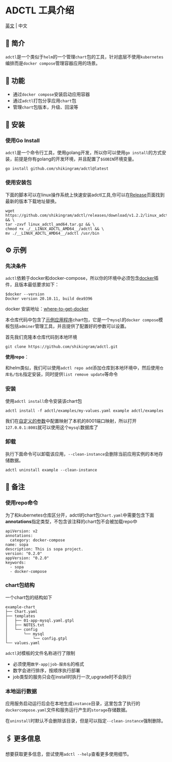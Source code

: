# ADCTL 工具介绍
[英文](README.md) | 中文

## 📖 简介
`adctl`是一个类似于`helm`的一个管理`chart`包的工具，针对底层不使用`kubernetes`编排而是`docker compose`管理容器应用的场景。

## 🚀 功能
- 通过`docker compose`安装启动应用容器
- 通过`adctl`打包分享应用`chart`包
- 管理`chart`包版本，升级、回滚等

## 🧰 安装
### 使用Go Install
`adctl`是一个命令行工具，使用golang开发，所以你可以使用`go install`的方式安装，前提是你有golang的开发环境，并且配置了`$GOBIN`环境变量。
```
go install github.com/shikingram/adctl@latest
```

### 使用安装包
下面的脚本可以在linux操作系统上快速安装adctl工具,你可以在[Release](https://github.com/shikingram/adctl/releases)页面找到最新的版本下载地址替换。
```
wget https://github.com/shikingram/adctl/releases/download/v1.2.2/linux_adctl_amd64.tar.gz && \
tar -zxvf linux_adctl_amd64.tar.gz && \
chmod +x ./__LINUX_ADCTL_AMD64__/adctl && \
mv ./__LINUX_ADCTL_AMD64__/adctl /usr/bin
```
## ⚙️ 示例
### 先决条件
`adctl`依赖于docker和docker-compose，所以你的环境中必须包含[docker](https://github.com/docker/compose/tree/v2#linux)插件，且版本最低要求如下：

```
$docker --version 
Docker version 20.10.11, build dea9396
```

docker 安装地址：[where-to-get-docker](https://github.com/docker/compose/tree/v2#where-to-get-docker-compose)

本仓库代码中包含了[示例应用程序](examples/templates/01-app-mysql.yaml.gtpl)chart包，它是一个`mysql`的`docker compose`模板包括`adminer`管理工具，并且提供了配置好的参数可以设置。

首先我们克隆本仓库代码到本地环境
```
git clone https://github.com/shikingram/adctl.git
```

**使用repo**：

和helm类似，我们可以使用`adctl repo add`添加仓库到本地环境中，然后使用`仓库名/包名`指定安装，同时提供`list remove update`等命令

### 安装

使用`adctl install`命令安装该chart包
```
adctl install -f adctl/examples/my-values.yaml example adctl/examples
```
我们在[自定义的参数](examples/my-values.yaml)中配置映射了本机的8001端口映射，所以打开`127.0.0.1:8001`就可以使用这个`mysql`数据库了

### 卸载

执行下面命令可以卸载该应用，`--clean-instance`会删除当前应用实例的本地存储数据。
```
adctl uninstall example --clean-instance
```

## 📢 备注
### 使用repo命令
为了和kubernetes仓库区分开，adctl的chart包`Chart.yaml`中需要包含下面**annotations**指定类型，不包含该注释的chart包不会被加载repo中
```
apiVersion: v2
annotations:
  category: docker-compose
name: sopa
description: This is sopa project.
version: "0.2.0"
appVersion: "0.2.0"
keywords:
  - sopa
  - docker-compose
```
###  chart包结构
一个chart包的结构如下
```
example-chart
├── Chart.yaml
├── templates
│   ├── 01-app-mysql.yaml.gtpl
│   ├── NOTES.txt
│   └── config
│       └── mysql
│           └── config.gtpl
└── values.yaml
```
`adctl`对模板的文件名称进行了限制
- 必须使用`数字-app|job-服务名`的格式
- 数字会进行排序，按顺序执行部署
- job类型的服务只会在install时执行一次,upgrade时不会执行

### 本地运行数据
应用服务启动运行后会在本地生成`instance`目录，这里包含了执行的`dockercompose.yaml`文件和服务运行产生的`storage`存储数据。

在`uninstall`时默认不会删除该目录，但是可以指定`--clean-instance`强制删除。

## 🖇 更多信息
想要获取更多信息，尝试使用`adctl --help`查看更多使用细节。
